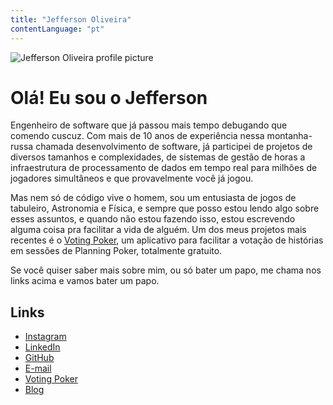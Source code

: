 ```yaml
---
title: "Jefferson Oliveira"
contentLanguage: "pt"
---
```


<div class="profile-container">
  <img class="profile-picture" alt="Jefferson Oliveira profile picture" src="https://avatars.githubusercontent.com/u/5585596?v=3">
</div>

# Olá! Eu sou o Jefferson

Engenheiro de software que já passou mais tempo debugando que comendo cuscuz. Com mais de 10 anos de experiência nessa montanha-russa chamada desenvolvimento de software, já participei de projetos de diversos tamanhos e complexidades, de sistemas de gestão de horas a infraestrutura de processamento de dados em tempo real para milhões de jogadores simultâneos e que provavelmente você já jogou.

Mas nem só de código vive o homem, sou um entusiasta de jogos de tabuleiro, Astronomia e Física, e sempre que posso estou lendo algo sobre esses assuntos, e quando não estou fazendo isso, estou escrevendo alguma coisa pra facilitar a vida de alguém. Um dos meus projetos mais recentes é o [Voting Poker](https://voting.poker), um aplicativo para facilitar a votação de histórias em sessões de Planning Poker, totalmente gratuito.

Se você quiser saber mais sobre mim, ou só bater um papo, me chama nos links acima e vamos bater um papo.

## Links

- [Instagram](https://instagram.com/jeffersonmourak)
- [LinkedIn](https://www.linkedin.com/in/jeffersonmourak/)
- [GitHub](https://github.com/jeffersonmourak)
- [E-mail](mailto:jeffersonmourak@gmail.com)
- [Voting Poker](https://voting.poker)
- [Blog](/blog/)
